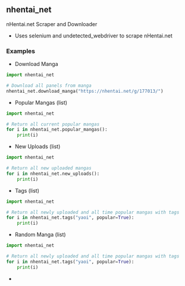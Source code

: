 ## nhentai_net
nHentai.net Scraper and Downloader
- Uses selenium and undetected_webdriver to scrape nHentai.net

### Examples
- Download Manga
```python
import nhentai_net

# Download all panels from manga
nhentai_net.download_manga("https://nhentai.net/g/177013/")
```
- Popular Mangas (list)
```python
import nhentai_net

# Return all current popular mangas
for i in nhentai_net.popular_mangas():
    print(i)
```
- New Uploads (list)
```python
import nhentai_net

# Return all new uploaded mangas
for i in nhentai_net.new_uploads():
    print(i)
```
- Tags (list)
```python
import nhentai_net

# Return all newly uploaded and all time popular mangas with tags
for i in nhentai_net.tags("yaoi", popular=True):
    print(i)
```
- Random Manga (list)
```python
import nhentai_net

# Return all newly uploaded and all time popular mangas with tags
for i in nhentai_net.tags("yaoi", popular=True):
    print(i)
```
- 
